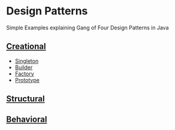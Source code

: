 # Design Patterns
Simple Examples explaining Gang of Four Design Patterns in Java

## [Creational](https://github.com/hemrajanilavesh/design-patterns/tree/main/src/com/lavesh/design/patterns/creational)

* [Singleton](https://github.com/hemrajanilavesh/design-patterns/tree/main/src/com/lavesh/design/patterns/creational/singleton)
* [Builder](https://github.com/hemrajanilavesh/design-patterns/tree/main/src/com/lavesh/design/patterns/creational/builder)
* [Factory](https://github.com/hemrajanilavesh/design-patterns/tree/main/src/com/lavesh/design/patterns/creational/factory)
* [Prototype](https://github.com/hemrajanilavesh/design-patterns/tree/main/src/com/lavesh/design/patterns/creational/prototype)

## [Structural](https://github.com/hemrajanilavesh/design-patterns/tree/main/src/com/lavesh/design/patterns/structural)

## [Behavioral](https://github.com/hemrajanilavesh/design-patterns/tree/main/src/com/lavesh/design/patterns/behavioral)
